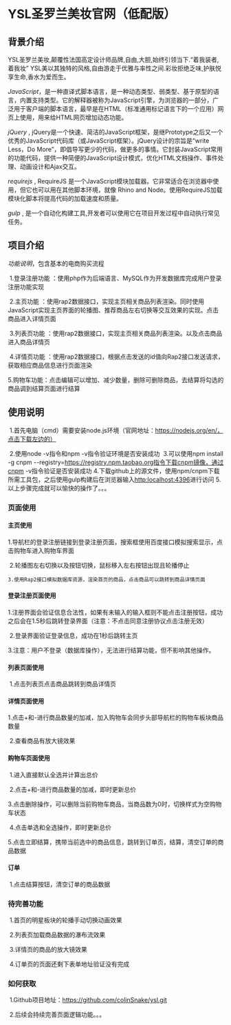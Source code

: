 

YSL圣罗兰美妆官网（低配版）
=======

## 背景介绍

YSL圣罗兰美妆,颠覆性法国高定设计师品牌,自由,大胆,始终引领当下.“着我装者, 着我妆” YSL美以其独特的风格,自由游走于优雅与率性之间.彩妆拒绝乏味,护肤悦享生命,香水为爱而生。

*JavaScript*，是一种直译式脚本语言，是一种动态类型、弱类型、基于原型的语言，内置支持类型。它的解释器被称为JavaScript引擎，为浏览器的一部分，广泛用于客户端的脚本语言，最早是在HTML（标准通用标记语言下的一个应用）网页上使用，用来给HTML网页增加动态功能。

*jQuery* , jQuery是一个快速、简洁的JavaScript框架，是继Prototype之后又一个优秀的JavaScript代码库（或JavaScript框架）。jQuery设计的宗旨是“write Less，Do More”，即倡导写更少的代码，做更多的事情。它封装JavaScript常用的功能代码，提供一种简便的JavaScript设计模式，优化HTML文档操作、事件处理、动画设计和Ajax交互。

*requirejs* , RequireJS 是一个JavaScript模块加载器。它非常适合在浏览器中使用，但它也可以用在其他脚本环境，就像 Rhino and Node。使用RequireJS加载模块化脚本将提高代码的加载速度和质量。

*gulp* , 是一个自动化构建工具,开发者可以使用它在项目开发过程中自动执行常见任务。

## 项目介绍

*功能说明*，包含基本的电商购买流程

​	1.登录注册功能 ：使用php作为后端语言、MySQL作为开发数据库完成用户登录注册功能实现

​	2.主页功能 ：使用rap2数据接口，实现主页相关商品列表渲染。同时使用JavaScript实现主页界面的轮播图、推荐商品左右切换等交互效果的实现。点击商品进入详情页面

​	3.列表页功能 ：使用rap2数据接口，实现主页相关商品列表渲染。以及点击商品进入商品详情页

​	4.详情页功能 ：使用rap2数据接口，根据点击发送的id值向Rap2接口发送请求，获取相应商品信息进行页面渲染

​	5.购物车功能：点击编辑可以增加、减少数量，删除可删除商品，去结算将勾选的商品调到结算页面进行结算

## 使用说明


​	1.首先电脑（cmd）需要安装node.js环境（官网地址：https://nodejs.org/en/，点击下载左边的）

​	2.使用node -v指令和npm -v指令验证环境是否安装成功
​	3.可以使用npm install -g cnpm --registry=https://registry.npm.taobao.org指令下载cnpm镜像，通过cnpm -v指令验证是否安装成功
​	4.下载github上的源文件，使用npm/cnpm下载所需工具包，之后使用gulp构建后在浏览器输入<http:localhost:4396>进行访问
​	5.以上步骤完成就可以愉快的操作了。。。

### 页面使用

#### 主页使用

​	1.导航栏的登录注册链接到登录注册页面，搜索框使用百度接口模拟搜索显示，点击购物车进入购物车界面

​	2.轮播图左右切换以及按钮切换，鼠标移入左右按钮出现且轮播停止

  	3.使用Rap2接口模拟数据库资源，渲染首页的商品，点击商品可以跳转到商品详情页面

#### 登录注册页面使用

​	1.注册界面会验证信息合法性，如果有未输入的输入框则不能点击注册按钮，成功之后会在1.5秒后跳转登录界面（注意：不点击同意注册协议点击注册无效）

​	2.登录界面验证登录信息，成功在1秒后跳转主页

​	3.注意：用户不登录（数据库操作），无法进行结算功能，但不影响其他操作。

#### 列表页面使用

​	1.点击列表页点击商品跳转到商品详情页

#### 详情页面使用

​	1.点击+和-进行商品数量的加减，加入购物车会同步头部导航栏的购物车板块商品数量

​	2.查看商品有放大镜效果

#### 购物车页面使用

​	1.进入直接默认全选并计算出总价

​	2.点击+和-进行商品数量的加减，即时更新总价

​	3.点击删除操作，可以删除当前购物车商品，当商品数为0时，切换样式为空购物车状态

​	4.点击单选和全选操作，即时更新总价

​	5.点击立即结算，携带当前选中的商品信息，跳转到订单页，结算，清空订单的商品数据

#### 订单

​	1.点击结算按钮，清空订单的商品数据

### 待完善功能

​	1.首页的明星板块的轮播手动切换动画效果

​	2.列表页加载商品数据的瀑布流效果

​	3.详情页的商品的放大镜效果

​	4.订单页的页面还剩下表单地址验证没有完成

### 如何获取

​	1.Github项目地址：https://github.com/colinSnake/ysl.git

​	2.后续会持续完善页面逻辑功能。。。



